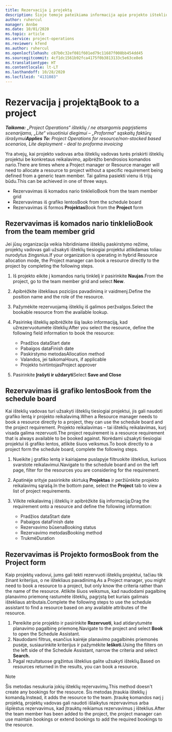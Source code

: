 ```yaml
---
title: Rezervacija į projektą
description: Šioje temoje pateikiama informacija apie projekto išteklių rezervavimą.
author: ruhercul
manager: Annbe
ms.date: 10/01/2020
ms.topic: article
ms.service: project-operations
ms.reviewer: kfend
ms.author: ruhercul
ms.openlocfilehash: c87b0c32ef081f601ed79c11687f008bb454dd45
ms.sourcegitcommit: 4cf1dc1561b92fca4175f0b3813133c5e63ce8e6
ms.translationtype: HT
ms.contentlocale: lt-LT
ms.lasthandoff: 10/28/2020
ms.locfileid: "4131083"
---
```

# <a name="book-to-a-project"></a><span data-ttu-id="57bc8-103">Rezervacija į projektą</span><span class="sxs-lookup"><span data-stu-id="57bc8-103">Book to a project</span></span>

<span data-ttu-id="57bc8-104">_**Taikoma:** „Project Operations“ išteklių / ne atsargomis pagrįstiems scenarijams, „Lite“ visuotiniui diegimui – „Proforma“ sąskaitų faktūrų išrašymui_</span><span class="sxs-lookup"><span data-stu-id="57bc8-104">_**Applies To:** Project Operations for resource/non-stocked based scenarios, Lite deployment - deal to proforma invoicing_</span></span>

<span data-ttu-id="57bc8-105">Yra atvejų, kai projekto vadovas arba išteklių vadovas turės priskirti išteklių projektui be konkretaus reikalavimo, apibrėžto bendrosios komandos nario.</span><span class="sxs-lookup"><span data-stu-id="57bc8-105">There are times where a Project manager or Resource manager will need to allocate a resource to project without a specific requirement being defined from a generic team member.</span></span> <span data-ttu-id="57bc8-106">Tai galima pasiekti vienu iš trijų būdu.</span><span class="sxs-lookup"><span data-stu-id="57bc8-106">This can be achieved in one of three ways.</span></span>

- <span data-ttu-id="57bc8-107">Rezervavimas iš komados nario tinklelio</span><span class="sxs-lookup"><span data-stu-id="57bc8-107">Book from the team member grid</span></span>
- <span data-ttu-id="57bc8-108">Rezervavimas iš grafiko lentos</span><span class="sxs-lookup"><span data-stu-id="57bc8-108">Book from the schedule board</span></span>
- <span data-ttu-id="57bc8-109">Rezervavimas iš formos **Projektas**</span><span class="sxs-lookup"><span data-stu-id="57bc8-109">Book from the **Project** form</span></span>

## <a name="book-from-the-team-member-grid"></a><span data-ttu-id="57bc8-110">Rezervavimas iš komados nario tinklelio</span><span class="sxs-lookup"><span data-stu-id="57bc8-110">Book from the team member grid</span></span>

<span data-ttu-id="57bc8-111">Jei jūsų organizacija veikia hibridiniame išteklių paskirstymo režime, projektų vadovas gali užsakyti išteklių tiesiogiai projektui atlikdamas toliau nurodytus žingsnius.</span><span class="sxs-lookup"><span data-stu-id="57bc8-111">If your organization is operating in hybrid Resource allocation mode, the Project manager can book a resource directly to the project by completing the following steps.</span></span>

1. <span data-ttu-id="57bc8-112">Iš projekto eikite į komandos narių tinklelį ir pasirinkite **Naujas**.</span><span class="sxs-lookup"><span data-stu-id="57bc8-112">From the project, go to the team member grid and select **New**.</span></span>
2. <span data-ttu-id="57bc8-113">Apibrėžkite ištekliaus pozicijos pavadinimą ir vaidmenį.</span><span class="sxs-lookup"><span data-stu-id="57bc8-113">Define the position name and the role of the resource.</span></span>
3. <span data-ttu-id="57bc8-114">Pažymėkite rezervuojamą išteklių iš galimos peržvalgos.</span><span class="sxs-lookup"><span data-stu-id="57bc8-114">Select the bookable resource from the available lookup.</span></span>
4. <span data-ttu-id="57bc8-115">Pasirinkę išteklių apibrėžkite šią lauko informaciją, kad užrezervuotumėte išteklių:</span><span class="sxs-lookup"><span data-stu-id="57bc8-115">After you select the resource, define the following field information to book the resource:</span></span>

    - <span data-ttu-id="57bc8-116">Pradžios data</span><span class="sxs-lookup"><span data-stu-id="57bc8-116">Start date</span></span>
    - <span data-ttu-id="57bc8-117">Pabaigos data</span><span class="sxs-lookup"><span data-stu-id="57bc8-117">Finish date</span></span>
    - <span data-ttu-id="57bc8-118">Paskirstymo metodas</span><span class="sxs-lookup"><span data-stu-id="57bc8-118">Allocation method</span></span>
    - <span data-ttu-id="57bc8-119">Valandos, jei taikoma</span><span class="sxs-lookup"><span data-stu-id="57bc8-119">Hours, if applicable</span></span>
    - <span data-ttu-id="57bc8-120">Projekto tvirtintojas</span><span class="sxs-lookup"><span data-stu-id="57bc8-120">Project approver</span></span>

6. <span data-ttu-id="57bc8-121">Pasirinkite **Įrašyti ir uždaryti**</span><span class="sxs-lookup"><span data-stu-id="57bc8-121">Select **Save and Close**</span></span>

## <a name="book-from-the-schedule-board"></a><span data-ttu-id="57bc8-122">Rezervavimas iš grafiko lentos</span><span class="sxs-lookup"><span data-stu-id="57bc8-122">Book from the schedule board</span></span>

<span data-ttu-id="57bc8-123">Kai išteklių vadovas turi užsakyti išteklių tiesiogiai projektui, jis gali naudoti grafiko lentą ir projekto reikalavimą.</span><span class="sxs-lookup"><span data-stu-id="57bc8-123">When a Resource manager needs to book a resource directly to a project, they can use the schedule board and the project requirement.</span></span> <span data-ttu-id="57bc8-124">Projekto reikalavimas – tai išteklių reikalavimas, kurį visada galima rezervuoti.</span><span class="sxs-lookup"><span data-stu-id="57bc8-124">The project requirement is a resource requirement that is always available to be booked against.</span></span> <span data-ttu-id="57bc8-125">Norėdami užsakyti tiesiogiai projektui iš grafiko lentos, atlikite šiuos veiksmus.</span><span class="sxs-lookup"><span data-stu-id="57bc8-125">To book directly to a project form the schedule board, complete the following steps.</span></span>

1. <span data-ttu-id="57bc8-126">Nueikite į grafiko lentą ir kairiajame puslapyje filtruokite išteklius, kuriuos svarstote reikalavimui.</span><span class="sxs-lookup"><span data-stu-id="57bc8-126">Navigate to the schedule board and on the left page, filter for the resources you are considering for the requirement.</span></span>
2. <span data-ttu-id="57bc8-127">Apatinėje srityje pasirinkite skirtuką **Projektas** ir peržiūrėkite projekto reikalavimų sąrašą.</span><span class="sxs-lookup"><span data-stu-id="57bc8-127">In the bottom pane, select the **Project** tab to view a list of project requirements.</span></span>
3. <span data-ttu-id="57bc8-128">Vilkite reikalavimą į išteklių ir apibrėžkite šią informaciją:</span><span class="sxs-lookup"><span data-stu-id="57bc8-128">Drag the requirement onto a resource and define the following information:</span></span>

    - <span data-ttu-id="57bc8-129">Pradžios data</span><span class="sxs-lookup"><span data-stu-id="57bc8-129">Start date</span></span>
    - <span data-ttu-id="57bc8-130">Pabaigos data</span><span class="sxs-lookup"><span data-stu-id="57bc8-130">Finish date</span></span>
    - <span data-ttu-id="57bc8-131">Rezervavimo būsena</span><span class="sxs-lookup"><span data-stu-id="57bc8-131">Booking status</span></span>
    - <span data-ttu-id="57bc8-132">Rezervavimo metodas</span><span class="sxs-lookup"><span data-stu-id="57bc8-132">Booking method</span></span>
    - <span data-ttu-id="57bc8-133">Trukmė</span><span class="sxs-lookup"><span data-stu-id="57bc8-133">Duration</span></span>

## <a name="book-from-the-project-form"></a><span data-ttu-id="57bc8-134">Rezervavimas iš Projekto formos</span><span class="sxs-lookup"><span data-stu-id="57bc8-134">Book from the Project form</span></span>

<span data-ttu-id="57bc8-135">Kaip projektų vadovui, jums gali tekti rezervuoti išteklių projektui, tačiau tik žinant kriterijus, o ne ištekliaus pavadinimą.</span><span class="sxs-lookup"><span data-stu-id="57bc8-135">As a Project manager, you might need to book a resource to a project, but only know the criteria rather than the name of the resource.</span></span> <span data-ttu-id="57bc8-136">Atlikite šiuos veiksmus, kad naudodami pagalbinę planavimo priemonę rastumėte išteklių, pagrįstą bet kuriais galimais ištekliaus atributais.</span><span class="sxs-lookup"><span data-stu-id="57bc8-136">Complete the following steps to use the schedule assistant to find a resource based on any available attributes of the resource.</span></span> 

1. <span data-ttu-id="57bc8-137">Pereikite prie projekto ir pasirinkite **Rezervuoti**, kad atidarytumėte planavimo pagalbinę priemonę.</span><span class="sxs-lookup"><span data-stu-id="57bc8-137">Navigate to the project and select **Book** to open the Schedule Assistant.</span></span>
2. <span data-ttu-id="57bc8-138">Naudodami filtrus, esančius kairėje planavimo pagalbinės priemonės pusėje, susiaurinkite kriterijus ir pažymėkite **Ieškoti.**</span><span class="sxs-lookup"><span data-stu-id="57bc8-138">Using the filters on the left side of the Schedule Assistant, narrow the criteria and select **Search.**</span></span>
3. <span data-ttu-id="57bc8-139">Pagal rezultatuose grąžintus išteklius galite užsakyti išteklių.</span><span class="sxs-lookup"><span data-stu-id="57bc8-139">Based on resources returned in the results, you can book a resource.</span></span>

> [!NOTE]
> <span data-ttu-id="57bc8-140">Šis metodas nesukuria jokių išteklių rezervavimų.</span><span class="sxs-lookup"><span data-stu-id="57bc8-140">This method doesn't create any bookings for the resource.</span></span> <span data-ttu-id="57bc8-141">Šis metodas įtraukia išteklių į komandą.</span><span class="sxs-lookup"><span data-stu-id="57bc8-141">Instead, it adds the resource to the team.</span></span> <span data-ttu-id="57bc8-142">Įtraukę komandos narį į projektą, projektų vadovas gali naudoti išlaikytus rezervavimus arba išplėstus rezervavimus, kad įtrauktų reikiamus rezervavimus į išteklius.</span><span class="sxs-lookup"><span data-stu-id="57bc8-142">After the team member has been added to the project, the project manager can use maintain bookings or extend bookings to add the required bookings to the resource.</span></span>
